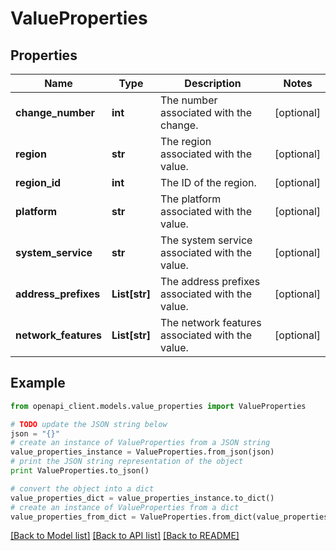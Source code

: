 # ValueProperties


## Properties
Name | Type | Description | Notes
------------ | ------------- | ------------- | -------------
**change_number** | **int** | The number associated with the change. | [optional] 
**region** | **str** | The region associated with the value. | [optional] 
**region_id** | **int** | The ID of the region. | [optional] 
**platform** | **str** | The platform associated with the value. | [optional] 
**system_service** | **str** | The system service associated with the value. | [optional] 
**address_prefixes** | **List[str]** | The address prefixes associated with the value. | [optional] 
**network_features** | **List[str]** | The network features associated with the value. | [optional] 

## Example

```python
from openapi_client.models.value_properties import ValueProperties

# TODO update the JSON string below
json = "{}"
# create an instance of ValueProperties from a JSON string
value_properties_instance = ValueProperties.from_json(json)
# print the JSON string representation of the object
print ValueProperties.to_json()

# convert the object into a dict
value_properties_dict = value_properties_instance.to_dict()
# create an instance of ValueProperties from a dict
value_properties_from_dict = ValueProperties.from_dict(value_properties_dict)
```
[[Back to Model list]](../README.md#documentation-for-models) [[Back to API list]](../README.md#documentation-for-api-endpoints) [[Back to README]](../README.md)


